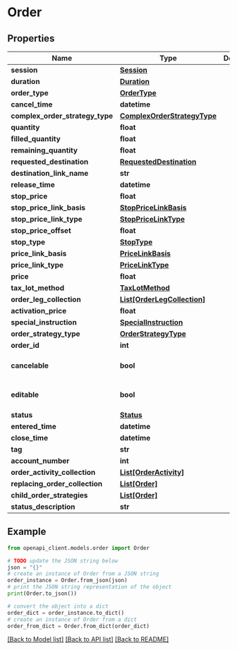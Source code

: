 # Order


## Properties

Name | Type | Description | Notes
------------ | ------------- | ------------- | -------------
**session** | [**Session**](Session.md) |  | [optional] 
**duration** | [**Duration**](Duration.md) |  | [optional] 
**order_type** | [**OrderType**](OrderType.md) |  | [optional] 
**cancel_time** | **datetime** |  | [optional] 
**complex_order_strategy_type** | [**ComplexOrderStrategyType**](ComplexOrderStrategyType.md) |  | [optional] 
**quantity** | **float** |  | [optional] 
**filled_quantity** | **float** |  | [optional] 
**remaining_quantity** | **float** |  | [optional] 
**requested_destination** | [**RequestedDestination**](RequestedDestination.md) |  | [optional] 
**destination_link_name** | **str** |  | [optional] 
**release_time** | **datetime** |  | [optional] 
**stop_price** | **float** |  | [optional] 
**stop_price_link_basis** | [**StopPriceLinkBasis**](StopPriceLinkBasis.md) |  | [optional] 
**stop_price_link_type** | [**StopPriceLinkType**](StopPriceLinkType.md) |  | [optional] 
**stop_price_offset** | **float** |  | [optional] 
**stop_type** | [**StopType**](StopType.md) |  | [optional] 
**price_link_basis** | [**PriceLinkBasis**](PriceLinkBasis.md) |  | [optional] 
**price_link_type** | [**PriceLinkType**](PriceLinkType.md) |  | [optional] 
**price** | **float** |  | [optional] 
**tax_lot_method** | [**TaxLotMethod**](TaxLotMethod.md) |  | [optional] 
**order_leg_collection** | [**List[OrderLegCollection]**](OrderLegCollection.md) |  | [optional] 
**activation_price** | **float** |  | [optional] 
**special_instruction** | [**SpecialInstruction**](SpecialInstruction.md) |  | [optional] 
**order_strategy_type** | [**OrderStrategyType**](OrderStrategyType.md) |  | [optional] 
**order_id** | **int** |  | [optional] 
**cancelable** | **bool** |  | [optional] [default to False]
**editable** | **bool** |  | [optional] [default to False]
**status** | [**Status**](Status.md) |  | [optional] 
**entered_time** | **datetime** |  | [optional] 
**close_time** | **datetime** |  | [optional] 
**tag** | **str** |  | [optional] 
**account_number** | **int** |  | [optional] 
**order_activity_collection** | [**List[OrderActivity]**](OrderActivity.md) |  | [optional] 
**replacing_order_collection** | [**List[Order]**](Order.md) |  | [optional] 
**child_order_strategies** | [**List[Order]**](Order.md) |  | [optional] 
**status_description** | **str** |  | [optional] 

## Example

```python
from openapi_client.models.order import Order

# TODO update the JSON string below
json = "{}"
# create an instance of Order from a JSON string
order_instance = Order.from_json(json)
# print the JSON string representation of the object
print(Order.to_json())

# convert the object into a dict
order_dict = order_instance.to_dict()
# create an instance of Order from a dict
order_from_dict = Order.from_dict(order_dict)
```
[[Back to Model list]](../README.md#documentation-for-models) [[Back to API list]](../README.md#documentation-for-api-endpoints) [[Back to README]](../README.md)


